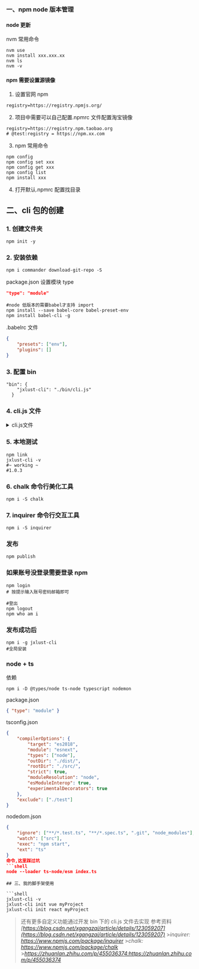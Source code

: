 ### 一、npm node 版本管理

#### node 更新

nvm 常用命令

```
nvm use
nvm install xxx.xxx.xx
nvm ls
nvm -v
```

#### npm 需要设置源镜像

1. 设置官网 npm

```
registry=https://registry.npmjs.org/
```

2. 项目中需要可以自己配置.npmrc 文件配置淘宝镜像

```
registry=https://registry.npm.taobao.org
# @test:registry = https://npm.xx.com
```

3. npm 常用命令

```
npm config
npm config set xxx
npm config get xxx
npm config list
npm install xxx
```

4. 打开默认.npmrc 配置找目录

## 二、cli 包的创建

### 1. 创建文件夹

```
npm init -y
```

### 2. 安装依赖

```
npm i commander download-git-repo -S
```

package.json 设置模块 type

```json
"type": "module"
```

```shell
#node 低版本的需要babel才支持 import
npm install --save babel-core babel-preset-env
npm install babel-cli -g
```

.babelrc 文件

```json
{
    "presets": ["env"],
    "plugins": []
}
```

### 3. 配置 bin

```
"bin": {
    "jxlust-cli": "./bin/cli.js"
  }
```

### 4. cli.js 文件

<details>
    <summary>cli.js文件</summary>

```js
#! /usr/bin/env node
#! /usr/bin/env node
import { program } from 'commander';
import chalk from 'chalk';
import inquirer from 'inquirer';
import download from 'download-git-repo'

console.log('\u{1f468} jxlust-cli working \u{1f4BB} ...');

const githubPathMap = new Map([['vue', 'github:jxlust/vue3-demo'], ['react', 'github:jxlust/ReactDom'], ['vuessr', 'github:jxlust/Vue3_Vite_Koa2_SSR']])

const downloadFromGit = (gitPath, projectName) => {
  download(
    gitPath,
    projectName,
    function (err) {
      console.log(err ? `Error \u{1f626}` : "Success \u{1f468}");
    }
  );
}
//version 版本号
//name 新项目名称
program
  .version("1.0.6", "-v, --version")
  .command("init <templateName> <projectName>")
  .description('create a new template project')
  .action(async (templateName, projectName) => {

    console.log(chalk.blue.bold(`project name ${projectName}`));
    // console.log('project name', chalk.hex('#049CDB').bold(projectName));
    if (githubPathMap.has(templateName)) {
      console.log("clone template ...");
      downloadFromGit(githubPathMap.get(templateName), projectName);
    } else {
      console.error("A template name that does not exist");
    }
  });

program
  .command("create")
  .description('create a project from select')
  .action(async () => {
    const repos = [...githubPathMap.keys()]
    // const repos = [{ name: 'vue', value: 1 }, { name: 'react', value: 2 }]
    const { repo, name } = await inquirer.prompt([{
      name: 'repo',
      type: 'list',
      choices: repos,
      message: 'Please choose a template to create project'
    }, {
      name: 'name', // key 名
      type: 'input', //type：input,confirm,list,rawlist,checkbox,password...
      message: 'Your project name', // 提示信息
      default: 'my-tpl-project' // 默认值
    }])
    console.log(chalk.green.bold(`Use ${repo} template,creating ${name} ...`))
    downloadFromGit(githubPathMap.get(repo), name);
  })
program.parse(process.argv);
```

</details>

### 5. 本地测试

```shell
npm link
jxlust-cli -v
#~ working ~
#1.0.3
```

### 6. chalk 命令行美化工具

```shell
npm i -S chalk
```

### 7. inquirer 命令行交互工具

```shell
npm i -S inquirer
```

### 发布

```
npm publish
```

### 如果账号没登录需要登录 npm

```shell
npm login
# 按提示输入账号密码邮箱即可

#登出
npm logout
npm who am i
```

### 发布成功后

```shell
npm i -g jxlust-cli
#全局安装
```

### node + ts

依赖

```shell
npm i -D @types/node ts-node typescript nodemon
```

package.json

```json
{ "type": "module" }
```

tsconfig.json

```json
{
    "compilerOptions": {
        "target": "es2018",
        "module": "esnext",
        "types": ["node"],
        "outDir": "./dist/",
        "rootDir": "./src/",
        "strict": true,
        "moduleResolution": "node",
        "esModuleInterop": true,
        "experimentalDecorators": true
    },
    "exclude": ["./test"]
}
```

nodedom.json

````json
{
    "ignore": ["**/*.test.ts", "**/*.spec.ts", ".git", "node_modules"],
    "watch": ["src"],
    "exec": "npm start",
    "ext": "ts"
}
命令,这里踩过坑
```shell
node --loader ts-node/esm index.ts
````

````
## 三、我的脚手架使用

```shell
jxlust-cli -v
jxlust-cli init vue myProject
jxlust-cli init react myProject
````
> 还有更多自定义功能通过开发 bin 下的 cli.js 文件去实现
> 参考资料 _[https://blog.csdn.net/xgangzai/article/details/123059207](https://blog.csdn.net/xgangzai/article/details/123059207)_ >_inquirer: https://www.npmjs.com/package/inquirer_ >_chalk: https://www.npmjs.com/package/chalk_ >*https://zhuanlan.zhihu.com/p/455036374:https://zhuanlan.zhihu.com/p/455036374*
